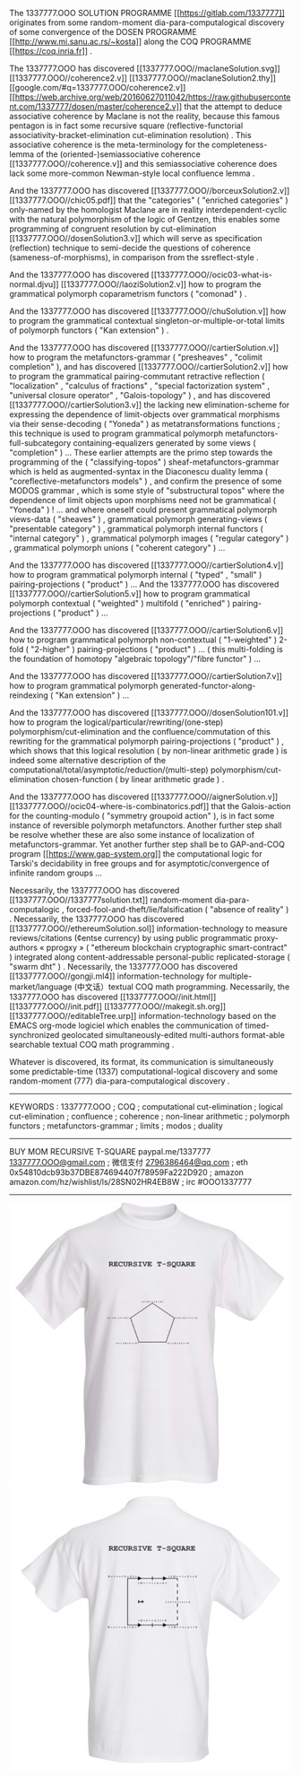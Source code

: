 The 1337777.OOO SOLUTION PROGRAMME [[https://gitlab.com/1337777]] originates from some random-moment dia-para-computalogical discovery of some convergence of the DOSEN PROGRAMME [[http://www.mi.sanu.ac.rs/~kosta]] along the COQ PROGRAMME [[https://coq.inria.fr]] .

The 1337777.OOO has discovered [[1337777.OOO//maclaneSolution.svg]] [[1337777.OOO//coherence2.v]] [[1337777.OOO//maclaneSolution2.thy]] [[google.com/#q=1337777.OOO/coherence2.v]] [[https://web.archive.org/web/20160627011042/https://raw.githubusercontent.com/1337777/dosen/master/coherence2.v]] that the attempt to deduce associative coherence by Maclane is not the reality, because this famous pentagon is in fact some recursive square (reflective-functorial associativity-bracket-elimination cut-elimination resolution) . This associative coherence is the meta-terminology for the completeness-lemma of the (oriented-)semiassociative coherence [[1337777.OOO//coherence.v]] and this semiassociative coherence does lack some more-common Newman-style local confluence lemma .

And the 1337777.OOO has discovered [[1337777.OOO//borceuxSolution2.v]] [[1337777.OOO//chic05.pdf]] that the "categories" ( "enriched categories" ) only-named by the homologist Maclane are in reality interdependent-cyclic with the natural polymorphism of the logic of Gentzen, this enables some programming of congruent resolution by cut-elimination [[1337777.OOO//dosenSolution3.v]] which will serve as specification (reflection) technique to semi-decide the questions of coherence (sameness-of-morphisms), in comparison from the ssreflect-style .

And the 1337777.OOO has discovered [[1337777.OOO//ocic03-what-is-normal.djvu]] [[1337777.OOO//laoziSolution2.v]] how to program the grammatical polymorph coparametrism functors ( "comonad" ) .

And the 1337777.OOO has discovered [[1337777.OOO//chuSolution.v]] how to program the grammatical contextual singleton-or-multiple-or-total limits of polymorph functors ( "Kan extension" ) .

And the 1337777.OOO has discovered [[1337777.OOO//cartierSolution.v]] how to program the metafunctors-grammar ( "presheaves" , "colimit completion" ), and has discovered [[1337777.OOO//cartierSolution2.v]] how to program the grammatical pairing-commutant retractive reflection ( "localization" , "calculus of fractions" , "special factorization system" , "universal closure operator" , "Galois-topology" ) , and has discovered [[1337777.OOO//cartierSolution3.v]] the lacking new elimination-scheme for expressing the dependence of limit-objects over grammatical morphisms via their sense-decoding ( "Yoneda" ) as metatransformations functions ; this technique is used to program grammatical polymorph metafunctors-full-subcategory containing-equalizers generated by some views ( "completion" ) ... These earlier attempts are the primo step towards the programming of the ( "classifying-topos" ) sheaf-metafunctors-grammar which is held as augmented-syntax in the Diaconescu duality lemma ( "coreflective-metafunctors models" ) , and confirm the presence of some MODOS grammar , which is some style of "substructural topos" where the dependence of limit objects upon morphisms need not be grammatical ( "Yoneda" ) ! ... and where oneself could present grammatical polymorph views-data ( "sheaves" ) , grammatical polymorph generating-views ( "presentable category" ) , grammatical polymorph internal functors ( "internal category" ) , grammatical polymorph images ( "regular category" ) , grammatical polymorph unions ( "coherent category" ) ...

And the 1337777.OOO has discovered [[1337777.OOO//cartierSolution4.v]] how to program grammatical polymorph internal ( "typed" , "small" ) pairing-projections ( "product" ) ... And the 1337777.OOO has discovered [[1337777.OOO//cartierSolution5.v]] how to program grammatical polymorph contextual ( "weighted" ) multifold ( "enriched" ) pairing-projections ( "product" ) ...

And the 1337777.OOO has discovered [[1337777.OOO//cartierSolution6.v]] how to program grammatical polymorph non-contextual ( "1-weighted" ) 2-fold ( "2-higher" ) pairing-projections ( "product" ) ... ( this multi-folding is the foundation of homotopy "algebraic topology"/"fibre functor" ) ...

And the 1337777.OOO has discovered [[1337777.OOO//cartierSolution7.v]] how to program grammatical polymorph generated-functor-along-reindexing ( "Kan extension" ) ...

And the 1337777.OOO has discovered [[1337777.OOO//dosenSolution101.v]] how to program the logical/particular/rewriting/(one-step) polymorphism/cut-elimination and the confluence/commutation of this rewriting for the grammatical polymorph pairing-projections ( "product" ) , which shows that this logical resolution ( by non-linear arithmetic grade ) is indeed some alternative description of the computational/total/asymptotic/reduction/(multi-step) polymorphism/cut-elimination chosen-function ( by linear arithmetic grade ) .

And the 1337777.OOO has discovered [[1337777.OOO//aignerSolution.v]] [[1337777.OOO//ocic04-where-is-combinatorics.pdf]] that the Galois-action for the counting-modulo ( "symmetry groupoid action" ), is in fact some instance of reversible polymorph metafunctors. Another further step shall be resolve whether these are also some instance of localization of metafunctors-grammar. Yet another further step shall be to GAP-and-COQ program [[https://www.gap-system.org]] the computational logic for Tarski's decidability in free groups and for asymptotic/convergence of infinite random groups ...

Necessarily, the 1337777.OOO has discovered [[1337777.OOO//1337777solution.txt]] random-moment dia-para-computalogic , forced-fool-and-theft/lie/falsification ( "absence of reality" ) . Necessarily, the 1337777.OOO has discovered [[1337777.OOO//ethereumSolution.sol]] information-technology to measure reviews/citations (¢entse currency) by using public programmatic proxy-authors « pprogxy » ( "ethereum blockchain cryptographic smart-contract" ) integrated along content-addressable personal-public replicated-storage ( "swarm dht" ) . Necessarily, the 1337777.OOO has discovered [[1337777.OOO//gongji.ml4]] information-technology for multiple-market/language (中文话）textual COQ math programming. Necessarily, the 1337777.OOO has discovered [[1337777.OOO//init.html]] [[1337777.OOO//init.pdf]] [[1337777.OOO//makegit.sh.org]] [[1337777.OOO//editableTree.urp]] information-technology based on the EMACS org-mode logiciel which enables the communication of timed-synchronized geolocated simultaneously-edited multi-authors format-able searchable textual COQ math programming .

Whatever is discovered, its format, its communication is simultaneously some predictable-time (1337) computational-logical discovery and some random-moment (777) dia-para-computalogical discovery .

-----

KEYWORDS : 1337777.OOO ; COQ ; computational cut-elimination ; logical cut-elimination ; confluence ; coherence ; non-linear arithmetic ; polymorph functors ; metafunctors-grammar ; limits ; modos ; duality

-----

BUY MOM RECURSIVE T-SQUARE paypal.me/1337777 1337777.OOO@gmail.com ; 微信支付 2796386464@qq.com ; eth 0x54810dcb93b37DBE874694407f78959Fa222D920 ; amazon amazon.com/hz/wishlist/ls/28SN02HR4EB8W ; irc #OOO1337777

-----

[![BUY MOM RECURSIVE T-SQUARE paypal.me/1337777](./recursive_t-square_front.png "BUY MOM RECURSIVE T-SQUARE paypal.me/1337777")](https://paypal.me/1337777) [![BUY MOM RECURSIVE T-SQUARE paypal.me/1337777](./recursive_t-square_back.png "BUY MOM RECURSIVE T-SQUARE paypal.me/1337777")](https://paypal.me/1337777)

